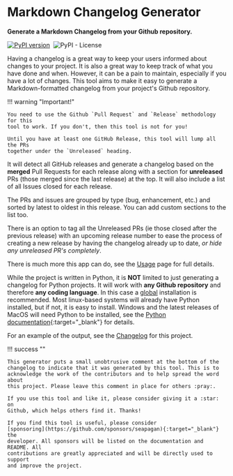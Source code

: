 # Markdown Changelog Generator

**Generate a Markdown Changelog from your Github repository.**

[![PyPI
version](https://badge.fury.io/py/github-changelog-md.svg)](https://badge.fury.io/py/github-changelog-md)&nbsp;
![PyPI - License](https://img.shields.io/pypi/l/github-changelog-md)&nbsp;

Having a changelog is a great way to keep your users informed about changes to
your project. It is also a great way to keep track of what you have done and
when. However, it can be a pain to maintain, especially if you have a lot of
changes. This tool aims to make it easy to generate a Markdown-formatted
changelog from your project's Github repository.

!!! warning "Important!"

    You need to use the Github `Pull Request` and `Release` methodology for this
    tool to work. If you don't, then this tool is not for you!

    Until you have at least one GitHub Release, this tool will lump all the PRs
    together under the `Unreleased` heading.

It will detect all GitHub releases and generate a changelog based on
the **merged** Pull Requests for each release along with a section for
**unreleased** PRs (those merged since the last release) at the top. It will
also include a list of all Issues closed for each release.

The PRs and issues are grouped by type (bug, enhancement, etc.) and sorted by
latest to oldest in this release. You can add custom sections to the list too.

There is an option to tag all the Unreleased PRs (ie those closed after the
previous release) with an upcoming release number to ease the process of
creating a new release by having the changelog already up to date, *or hide any
unreleased PR's completely*.

There is much more this app can do, see the [Usage](usage/options.md) page for
full details.

While the project is written in Python, it is **NOT** limited to just generating
a changelog for Python projects. It will work with **any Github repository** and
therefore **any coding language**. In this case a
[global](installation.md#globally) installation is recommended. Most linux-based
systems will already have Python installed, but if not, it is easy to install.
Windows and the latest releases of MacOS will need Python to be installed, see
the [Python documentation](https://www.python.org/downloads/){:target="_blank"}
for details.

For an example of the output, see the [Changelog](changelog.md) for this
project.

!!! success ""

    This generator puts a small unobtrusive comment at the bottom of the
    changelog to indicate that it was generated by this tool. This is to
    acknowledge the work of the contributors and to help spread the word about
    this project. Please leave this comment in place for others :pray:.

    If you use this tool and like it, please consider giving it a :star: on
    Github, which helps others find it. Thanks!

    If you find this tool is useful, please consider
    [sponsoring](https://github.com/sponsors/seapagan){:target="_blank"} the
    developer. All sponsors will be listed on the documentation and README. All
    contributions are greatly appreciated and will be directly used to support
    and improve the project.
